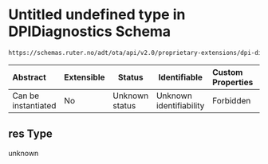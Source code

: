 # Untitled undefined type in DPIDiagnostics Schema

```txt
https://schemas.ruter.no/adt/ota/api/v2.0/proprietary-extensions/dpi-diagnostics.json#/examples/0/payload/display/res
```




| Abstract            | Extensible | Status         | Identifiable            | Custom Properties | Additional Properties | Access Restrictions | Defined In                                                                                                |
| :------------------ | ---------- | -------------- | ----------------------- | :---------------- | --------------------- | ------------------- | --------------------------------------------------------------------------------------------------------- |
| Can be instantiated | No         | Unknown status | Unknown identifiability | Forbidden         | Allowed               | none                | [dpi-diagnostics.json\*](../../schema/proprietary-extensions/dpi-diagnostics.json "open original schema") |

## res Type

unknown
